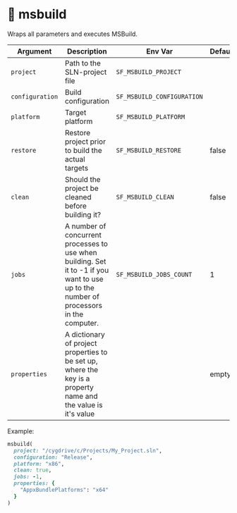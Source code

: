 # 🔨 msbuild

Wraps all parameters and executes MSBuild.

| Argument        | Description                                                                                                                            | Env Var                    | Default |
|-----------------|----------------------------------------------------------------------------------------------------------------------------------------|----------------------------|---------|
| `project`       | Path to the SLN-project file                                                                                                           | `SF_MSBUILD_PROJECT`       |         |
| `configuration` | Build configuration                                                                                                                    | `SF_MSBUILD_CONFIGURATION` |         |
| `platform`      | Target platform                                                                                                                        | `SF_MSBUILD_PLATFORM`      |         |
| `restore`       | Restore project prior to build the actual targets                                                                                      | `SF_MSBUILD_RESTORE`       | false   |
| `clean`         | Should the project be cleaned before building it?                                                                                      | `SF_MSBUILD_CLEAN`         | false   |
| `jobs`          | A number of concurrent processes to use when building. Set it to -1 if you want to use up to the number of processors in the computer. | `SF_MSBUILD_JOBS_COUNT`    | 1       |
| `properties`    | A dictionary of project properties to be set up, where the key is a property name and the value is it's value                          |                            | empty   |

Example:

```ruby
msbuild(
  project: "/cygdrive/c/Projects/My_Project.sln",
  configuration: "Release",
  platform: "x86",
  clean: true,
  jobs: -1,
  properties: {
    "AppxBundlePlatforms": "x64"
  }
)
```